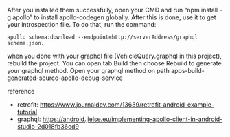 After you installed them successfully, open your CMD and run “npm install -g apollo” to install apollo-codegen globally.
After this is done, use it to get your introspection file.
To do that, run the command: 

```apollo schema:download --endpoint=http://serverAddress/graphql schema.json.```

when you done with your graphql file (VehicleQuery.graphql in this project), rebuild the project.
You can open tab Build then choose Rebuild to generate your graphql method.
Open your graphql method on path apps-build-generated-source-apollo-debug-service

reference
- retrofit: https://www.journaldev.com/13639/retrofit-android-example-tutorial
- graphql: https://android.jlelse.eu/implementing-apollo-client-in-android-studio-2d018fb36cd9
